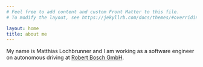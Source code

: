 ```yaml
---
# Feel free to add content and custom Front Matter to this file.
# To modify the layout, see https://jekyllrb.com/docs/themes/#overriding-theme-defaults

layout: home
title: about me
---
```



My name is Matthias Lochbrunner and I am working as a software engineer on autonomous driving at [Robert Bosch GmbH](https://www.bosch-mobility-solutions.com/en/mobility-topics/automated-mobility/).